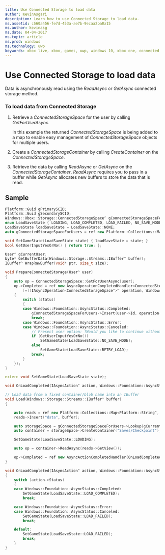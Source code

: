 ```yaml
---
title: Use Connected Storage to load data
author: KevinAsgari
description: Learn how to use Connected Storage to load data.
ms.assetid: c660a456-fe7d-453a-ae7b-9ecaa2ba0a15
ms.author: kevinasg
ms.date: 04-04-2017
ms.topic: article
ms.prod: windows
ms.technology: uwp
keywords: xbox live, xbox, games, uwp, windows 10, xbox one, connected storage
---
```


# Use Connected Storage to load data

Data is asynchronously read using the *ReadAsync* or *GetAsync* connected storage method.

### To load data from Connected Storage

1.  Retrieve a *ConnectedStorageSpace* for the user by calling *GetForUserAsync*.

    In this example the returned *ConnectedStorageSpace* is being added to a map to enable easy management of *ConnectedStorageSpace* objects for multiple users.

2.  Create a *ConnectedStorageContainer* by calling *CreateContainer* on the *ConnectedStorageSpace*.
3.  Retrieve the data by calling *ReadAsync* or *GetAsync* on the *ConnectedStorageContainer*. *ReadAsync* requires you to pass in a buffer while *GetAsync* allocates new buffers to store the data that is read.

## Sample

```cpp
Platform::Guid gPrimarySCID;
Platform::Guid gSecondarySCID;
Windows::Xbox::Storage::ConnectedStorageSpace^ gConnectedStorageSpaceForMachine;
enum LoadSaveState { LOADING, LOAD_COMPLETED, LOAD_FAILED, NO_SAVE_MODE, RETRY_LOAD, GETTING_STORAGE_SPACE, DELETE_SAVE_UI, SAVING, SAVE_COMPLETED, NONE };
LoadSaveState loadSaveState = LoadSaveState::NONE;
auto gConnectedStorageSpaceForUsers = ref new Platform::Collections::Map<unsigned int, Windows::Xbox::Storage::ConnectedStorageSpace^>();

void SetGameState(LoadSaveState state) { loadSaveState = state; }
bool GetUserInputYesOrNo() { return true; };

User^ gCurrentUser;
byte* GetBufferData(Windows::Storage::Streams::IBuffer^ buffer);
IBuffer^ WrapRawBuffer(void* ptr, size_t size);

void PrepareConnectedStorage(User^ user)
{
    auto op = ConnectedStorageSpace::GetForUserAsync(user);
    op->Completed = ref new AsyncOperationCompletedHandler<ConnectedStorageSpace^>(
        [=](IAsyncOperation<ConnectedStorageSpace^>^ operation, Windows::Foundation::AsyncStatus status)
    {
        switch (status)
        {
        case Windows::Foundation::AsyncStatus::Completed:
            gConnectedStorageSpaceForUsers->Insert(user->Id, operation->GetResults());
            break;
        case Windows::Foundation::AsyncStatus::Error:
        case Windows::Foundation::AsyncStatus::Canceled:
            // Present user option: ?Would you like to continue without saving progress??
            if (GetUserInputYesOrNo())
                SetGameState(LoadSaveState::NO_SAVE_MODE);
            else
                SetGameState(LoadSaveState::RETRY_LOAD);
            break;
        }
    });
}

extern void SetGameState(LoadSaveState state);

void OnLoadCompleted(IAsyncAction^ action, Windows::Foundation::AsyncStatus status);

// Load data from a fixed container/blob name into an IBuffer
void Load(Windows::Storage::Streams::IBuffer^ buffer)
{

    auto reads = ref new Platform::Collections::Map<Platform::String^, Windows::Storage::Streams::IBuffer^>();
    reads->Insert("data", buffer);

    auto storageSpace = gConnectedStorageSpaceForUsers->Lookup(gCurrentUser->Id);
    auto container = storageSpace->CreateContainer("Saves/Checkpoint");

    SetGameState(LoadSaveState::LOADING);

    auto op = container->ReadAsync(reads->GetView());

    op->Completed = ref new AsyncActionCompletedHandler(OnLoadCompleted);
}

void OnLoadCompleted(IAsyncAction^ action, Windows::Foundation::AsyncStatus status)
{
    switch (action->Status)
    {
    case Windows::Foundation::AsyncStatus::Completed:
        SetGameState(LoadSaveState::LOAD_COMPLETED);
        break;

    case Windows::Foundation::AsyncStatus::Error:
    case Windows::Foundation::AsyncStatus::Canceled:
        SetGameState(LoadSaveState::LOAD_FAILED);
        break;

    default:
        SetGameState(LoadSaveState::LOAD_FAILED);
        break;
    }
}
```
